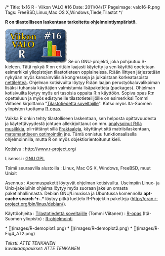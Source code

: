 /*
Title: 1x16 R - Viikon VALO #16
Date: 2011/04/17
Pageimage: valo16-R.png
Tags: FreeBSD,Linux,Mac OS X,Windows,Tiede,Tilastot
*/

**R on tilastolliseen laskentaan tarkoitettu ohjelmointiympäristö.**

![](images/valo16-R.png "fig:valo16-R.png") Se on GNU-projekti, joka pohjautuu
S-kieleen. Tätä nykyä R on erittäin laajasti käytetty ja sen käyttöä
opetetaan esimerkiksi yliopistojen tilastotieteen oppiaineissa. R:ään
liittyen järjestetään nykyään myös kansainvälisiä kongresseja ja
julkaistaan korkeatasoista [nettilehteä](http://journal.r-project.org/).
Ohjelman kotisivuilta löytyy R:ään laajan perustyökaluvalikoiman lisäksi
tuhansia käyttäjien valmistamia lisäpaketteja (packages). Ohjelman
kotisivuilta löytyy myös eri tasoisia oppaita R:n käyttöön. Sopiva opas
R:n opetteluun ja myös edistyneille tilastotieteilijöille on esimerkiksi
Tommi Viitasen kirjoittama "[Tilastotiedettä
soveltajille](http://users.utu.fi/totavi/)". Katso myös Itä-Suomen
yliopiston tuottama
[R-opas](http://www.uef.fi/c/document_library/get_file?p_l_id=138103&folderId=138117&name=DLFE-3780.pdf).

Vaikka R onkin tehty tilastolliseen laskentaan, sen helposta
opittavuudesta ja käytettävyydestä johtuen allekirjoittanut on mm.
[analysoinut R:llä musiikkia](http://users.utu.fi/attenka/),
piirrättänyt sillä [Fraktaaleja](http://fractalswithr.blogspot.com/),
käyttänyt sitä matriisilaskentaan, [matemaattiseen optimointiin](http://www.math.utu.fi/opiskelu/opetusohjelma/kurssit/aineopinnot/smat5108_2009/index.html)
jne. Tämä onnistuu funktionaalisella ohjelmoinnilla, mutta R on myös
objektiorientoitunut kieli.

Kotisivu
:   <http://www.r-project.org/>

Lisenssi
:   [GNU GPL](GNU_GPL)

Toimii seuraavilla alustoilla
:   Linux, Mac OS X, Windows, FreeBSD, muut Unixit

Asennus
:   Asennuspaketit löytyvät ohjelman kotisivuilta. Useimpiin Linux- ja
    Unix-jakeluihin ohjelma löytyy myös suoraan jakelun omasta
    paketinhallinnasta. Debian GNU/Linuxissa ja Ubuntussa komennolla
    **apt-cache search \^r-.\*** löytyy pitkä luettelo R-Projektin
    paketteja
    ([<http://cran.r-project.org/bin/linux/debian/>](http://cran.r-project.org/bin/linux/debian/)).

Käyttöohjeita
:   [Tilastotiedettä soveltajille](http://users.utu.fi/totavi/) (Tommi Viitanen)
:   [R-opas](http://www.uef.fi/c/document_library/get_file?p_l_id=138103&folderId=138117&name=DLFE-3780.pdf) (Itä-Suomen yliopisto)
:   [R-ohjelmointi](http://www.r-ohjelmointi.org/)

<div class="psgallery" markdown="1">
* [](images/R-demoplot1.png)
* [](images/R-demoplot2.png)
* [](images/R-Fig4_AT2.png)
</div>

*Teksti: ATTE TENKANEN* <br />
*kuvakaappaukset: ATTE TENKANEN*
